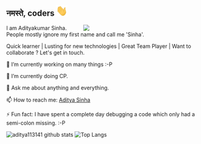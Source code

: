 <h2> नमस्ते, coders <img src="https://raw.githubusercontent.com/ABSphreak/ABSphreak/master/gifs/Hi.gif" width="30px"></h2>

<img align='right' src='https://media.giphy.com/media/Wsju5zAb5kcOfxJV9i/giphy.gif' width='300" '>

I am Adityakumar Sinha. People mostly ignore my first name and call me 'Sinha'.

Quick learner | Lusting for new technologies | Great Team Player | Want to collaborate ? Let's get in touch. 

 🔭 I’m currently working on many things :-P
 
 🌱 I’m currently doing CP.
  
 💬 Ask me about anything and everything.
 
 📫 How to reach me: [Aditya Sinha](https://www.linkedin.com/in/adityakumar-sinha-485a40193/)
 
 ⚡ Fun fact: I have spent a complete day debugging a code which only had a semi-colon missing. :-P

![aditya113141 github stats](https://github-readme-stats.vercel.app/api?username=aditya113141&&show_icons=true&title_color=005932&icon_color=354c33&text_color=80a26f&bg_color=bcecb9)
![Top Langs](https://github-readme-stats.vercel.app/api/top-langs/?username=aditya113141&title_color=005932&icon_color=354c33&text_color=80a26f&bg_color=bcecb9&layout=compact&hide=css)

